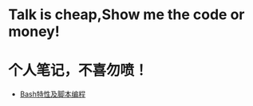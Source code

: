 # Talk is cheap,Show me the code or money!
# 个人笔记，不喜勿喷！


* [Bash特性及脚本编程](https://github.com/sslinux/DevOps/blob/master/Bash/Shell.md)
